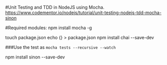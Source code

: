 #Unit Testing and TDD in NodeJS using Mocha.
https://www.codementor.io/nodejs/tutorial/unit-testing-nodejs-tdd-mocha-sinon

#Required modules:
npm install mocha -g

touch package.json
echo {} > package.json
npm install chai --save-dev

###Use the test as `mocha tests --recursive --watch`

npm install sinon --save-dev
